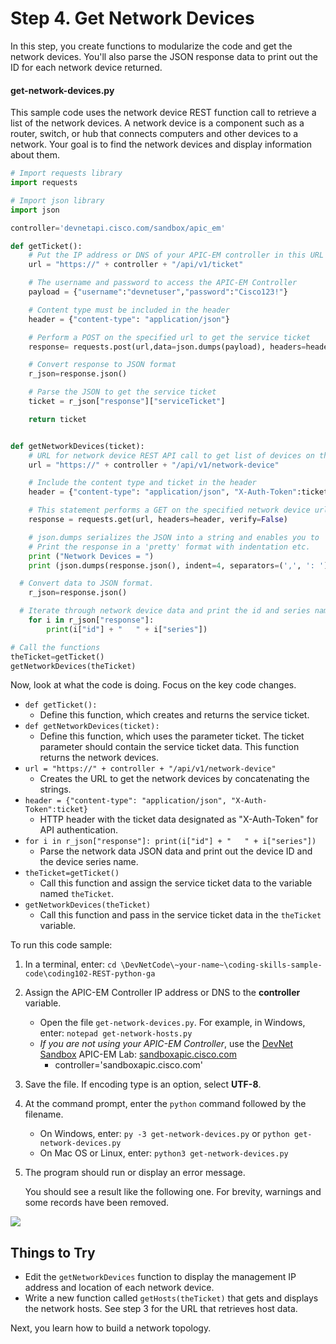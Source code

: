 # Step 4. Get Network Devices

In this step, you create functions to modularize the code and get the network devices. You'll also parse the JSON response data to print out the ID for each network device returned.


#### get-network-devices.py
This sample code uses the network device REST function call to retrieve a list of the network devices. A network device is a component such as a router, switch, or hub that connects computers and other devices to a network. Your goal is to find the network devices and display information about them.


```python
# Import requests library
import requests

# Import json library
import json

controller='devnetapi.cisco.com/sandbox/apic_em'

def getTicket():
	# Put the IP address or DNS of your APIC-EM controller in this URL
	url = "https://" + controller + "/api/v1/ticket"

	# The username and password to access the APIC-EM Controller
	payload = {"username":"devnetuser","password":"Cisco123!"}

	# Content type must be included in the header
	header = {"content-type": "application/json"}

	# Perform a POST on the specified url to get the service ticket
	response= requests.post(url,data=json.dumps(payload), headers=header, verify=False)

	# Convert response to JSON format
	r_json=response.json()

	# Parse the JSON to get the service ticket
	ticket = r_json["response"]["serviceTicket"]

	return ticket


def getNetworkDevices(ticket):
	# URL for network device REST API call to get list of devices on the network.
	url = "https://" + controller + "/api/v1/network-device"

	# Include the content type and ticket in the header
	header = {"content-type": "application/json", "X-Auth-Token":ticket}

	# This statement performs a GET on the specified network device url
	response = requests.get(url, headers=header, verify=False)

	# json.dumps serializes the JSON into a string and enables you to
	# Print the response in a 'pretty' format with indentation etc.
	print ("Network Devices = ")
	print (json.dumps(response.json(), indent=4, separators=(',', ': ')))

  # Convert data to JSON format.
	r_json=response.json()

  # Iterate through network device data and print the id and series name of each device
	for i in r_json["response"]:
		print(i["id"] + "   " + i["series"])

# Call the functions
theTicket=getTicket()
getNetworkDevices(theTicket)
```

Now, look at what the code is doing. Focus on the key code changes.

* `def getTicket():`
    * Define this function, which creates and returns the service ticket.
* `def getNetworkDevices(ticket):`
    * Define this function, which uses the parameter ticket. The ticket parameter should contain the service ticket data. This function returns the network devices.
* `url = "https://" + controller + "/api/v1/network-device"`
    * Creates the URL to get the network devices by concatenating the strings.
* `header = {"content-type": "application/json", "X-Auth-Token":ticket}`
    * HTTP header with the ticket data designated as "X-Auth-Token" for API authentication.
* `for i in r_json["response"]: print(i["id"] + "   " + i["series"])`
    * Parse the network data JSON data and print out the device ID and the device series name.
* `theTicket=getTicket()`
    * Call this function and assign the service ticket data to the variable named `theTicket`.
* `getNetworkDevices(theTicket)`
    * Call this function and pass in the service ticket data in the `theTicket` variable.

To run this code sample:
1. In a terminal, enter:
    `cd \DevNetCode\~your-name~\coding-skills-sample-code\coding102-REST-python-ga`
2. Assign the APIC-EM Controller IP address or DNS to the **controller** variable.
    * Open the file `get-network-devices.py`. For example, in Windows, enter: `notepad get-network-hosts.py`
    * *If you are not using your APIC-EM Controller*, use the [DevNet Sandbox](https://developer.cisco.com/site/devnet/sandbox/) APIC-EM Lab: [sandboxapic.cisco.com](https://sandboxapic.cisco.com)
        * controller='sandboxapic.cisco.com'
3. Save the file. If encoding type is an option, select **UTF-8**.
4. At the command prompt, enter the `python` command followed by the filename.
    * On Windows, enter: `py -3 get-network-devices.py` or `python get-network-devices.py`
    * On Mac OS or Linux, enter: `python3 get-network-devices.py`
5. The program should run or display an error message.

    You should see a result like the following one. For brevity, warnings and some records have been removed.

![](/posts/files/coding-102-rest-python-ga/assets/images/get-devices.png)

## Things to Try
* Edit the `getNetworkDevices` function to display the management IP address and location of each network device.
* Write a new function called `getHosts(theTicket)` that gets and displays the network hosts. See step 3 for the URL that retrieves host data.

Next, you learn how to build a network topology.
